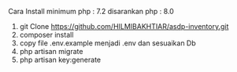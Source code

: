 Cara Install
minimum php : 7.2
disarankan php : 8.0
1. git Clone https://github.com/HILMIBAKHTIAR/asdp-inventory.git
2. composer install
3. copy file .env.example menjadi .env dan sesuaikan Db
4. php artisan migrate
5. php artisan key:generate
